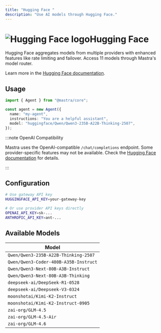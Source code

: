 ```yaml
---
title: "Hugging Face "
description: "Use AI models through Hugging Face."
---
```


# <img src="https://models.dev/logos/huggingface.svg" alt="Hugging Face logo" className="inline w-8 h-8 mr-2 align-middle dark:invert dark:brightness-0 dark:contrast-200" />Hugging Face

Hugging Face aggregates models from multiple providers with enhanced features like rate limiting and failover. Access 11 models through Mastra's model router.

Learn more in the [Hugging Face documentation](https://huggingface.co).

## Usage

```typescript
import { Agent } from "@mastra/core";

const agent = new Agent({
  name: "my-agent",
  instructions: "You are a helpful assistant",
  model: "huggingface/Qwen/Qwen3-235B-A22B-Thinking-2507",
});
```

:::note OpenAI Compatibility

Mastra uses the OpenAI-compatible `/chat/completions` endpoint. Some provider-specific features may not be available. Check the [Hugging Face documentation](https://huggingface.co) for details.

:::

## Configuration

```bash
# Use gateway API key
HUGGINGFACE_API_KEY=your-gateway-key

# Or use provider API keys directly
OPENAI_API_KEY=sk-...
ANTHROPIC_API_KEY=ant-...
```

## Available Models

| Model                                 |
| ------------------------------------- |
| `Qwen/Qwen3-235B-A22B-Thinking-2507`  |
| `Qwen/Qwen3-Coder-480B-A35B-Instruct` |
| `Qwen/Qwen3-Next-80B-A3B-Instruct`    |
| `Qwen/Qwen3-Next-80B-A3B-Thinking`    |
| `deepseek-ai/DeepSeek-R1-0528`        |
| `deepseek-ai/Deepseek-V3-0324`        |
| `moonshotai/Kimi-K2-Instruct`         |
| `moonshotai/Kimi-K2-Instruct-0905`    |
| `zai-org/GLM-4.5`                     |
| `zai-org/GLM-4.5-Air`                 |
| `zai-org/GLM-4.6`                     |
